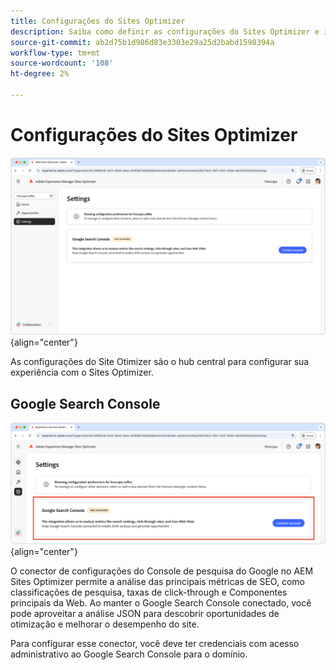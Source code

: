 ```yaml
---
title: Configurações do Sites Optimizer
description: Saiba como definir as configurações do Sites Optimizer e integrar a outras ferramentas.
source-git-commit: ab2d75b1d986d83e3303e29a25d2babd1598394a
workflow-type: tm+mt
source-wordcount: '108'
ht-degree: 2%

---
```



# Configurações do Sites Optimizer

![configurações do Sites Optimizer](./assets/settings/hero.png){align="center"}

As configurações do Site Otimizer são o hub central para configurar sua experiência com o Sites Optimizer.

## Google Search Console

![Configurações do Site Otimizer para o Google Search Console](./assets/settings/google-search-console.png){align="center"}

O conector de configurações do Console de pesquisa do Google no AEM Sites Optimizer permite a análise das principais métricas de SEO, como classificações de pesquisa, taxas de click-through e Componentes principais da Web. Ao manter o Google Search Console conectado, você pode aproveitar a análise JSON para descobrir oportunidades de otimização e melhorar o desempenho do site.

Para configurar esse conector, você deve ter credenciais com acesso administrativo ao Google Search Console para o domínio.
